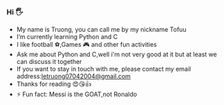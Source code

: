### Hi 🖐️
 - My name is Truong, you can call me by my nickname Tofuu
 - I’m currently learning Python and C
 - I like football ⚽,Games 🎮 and other fun activities
 - Ask me about Python and C,well i'm not very good at it but at least we can discuss it together
 - If you want to stay in touch with me, please contact my email address:letruong07042004@gmail.com 
 - Thanks for reading 😍😘👍
 - ⚡ Fun fact: Messi is the GOAT,not Ronaldo

